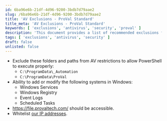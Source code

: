 ```yaml
---
id: 6ba96e6b-21df-4d96-9200-3bdb7d79aae2
slug: /6ba96e6b-21df-4d96-9200-3bdb7d79aae2
title: 'AV Exclusions - ProVal Standard'
title_meta: 'AV Exclusions - ProVal Standard'
keywords: [ 'exclusions', 'antivirus', 'security', 'proval' ]
description: 'This document provides a list of recommended exclusions for various AV/security products to ensure the proper functioning of ProVal scripts and tools.'
tags: [ 'exclusions', 'antivirus', 'security' ]
draft: false
unlisted: false
---
```


- Exclude these folders and paths from AV restrictions to allow PowerShell to execute properly:
    - `C:\ProgramData\_Automation`
    - `C:\ProgramData\ProVal`
- Ability to add or modify the following systems in Windows:
    - Windows Services
    - Windows Registry
    - Event Logs
    - Scheduled Tasks
- https://file.provaltech.com/ should be accessible.
- Whitelist [our IP addresses](/docs/794c9b95-df88-4b63-8605-b7c9b138532b).